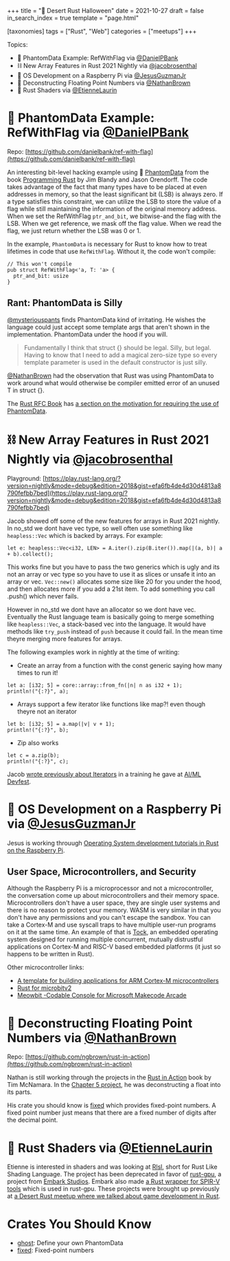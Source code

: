 +++
title = "🎃 Desert Rust Halloween"
date = 2021-10-27
draft = false
in_search_index = true
template = "page.html"

[taxonomies]
tags = ["Rust", "Web"]
categories = ["meetups"]
+++

Topics:

- 👻 PhantomData Example: RefWithFlag via [@DanielPBank](https://github.com/danielbank)
- ⛓️ New Array Features in Rust 2021 Nightly via [@jacobrosenthal](https://github.com/jacobrosenthal)
- 👹 OS Development on a Raspberry Pi via [@JesusGuzmanJr](https://github.com/JesusGuzmanJr)
- 🦇 Deconstructing Floating Point Numbers via [@NathanBrown](https://github.com/ngbrown)
- 🐉 Rust Shaders via [@EtienneLaurin](https://github.com/AtnNn)

<!-- more -->

# 👻 PhantomData Example: RefWithFlag via [@DanielPBank](https://github.com/danielbank)

Repo: [https://github.com/danielbank/ref-with-flag](https://github.com/danielbank/ref-with-flag)

An interesting bit-level hacking example using 👻 [PhantomData](https://doc.rust-lang.org/std/marker/struct.PhantomData.html) from the book [Programming Rust](https://www.oreilly.com/library/view/programming-rust/9781491927274/) by Jim Blandy and Jason Orendorff. The code takes advantage of the fact that many types have to be placed at even addresses in memory, so that the least significant bit (LSB) is always zero. If a type satisfies this constraint, we can utilize the LSB to store the value of a flag while still maintaining the information of the original memory address. When we set the RefWithFlag `ptr_and_bit`, we bitwise-and the flag with the LSB. When we get reference, we mask off the flag value. When we read the flag, we just return whether the LSB was 0 or 1.

In the example, `PhantomData` is necessary for Rust to know how to treat lifetimes in code that use `RefWithFlag`. Without it, the code won't compile:

```
// This won't compile
pub struct RefWithFlag<'a, T: 'a> {
  ptr_and_bit: usize
}
```

## Rant: PhantomData is Silly

[@mysteriouspants](https://github.com/mysteriouspants) finds PhantomData kind of irritating. He wishes the language could just accept some template args that aren't shown in the implementation. PhantomData under the hood if you will.

> Fundamentally I think that struct<T> {} should be legal. Silly, but legal. Having to know that I need to add a magical zero-size type so every template parameter is used in the default constructor is just silly.

[@NathanBrown](https://github.com/ngbrown) had the observation that Rust was using PhantomData<T> to work around what would otherwise be compiler emitted error of an unused T in struct<T> {}.

The [Rust RFC Book](https://rust-lang.github.io/rfcs/) has [a section on the motivation for requiring the use of PhantomData](https://rust-lang.github.io/rfcs/0738-variance.html#the-corner-case-unused-parameters-and-parameters-that-are-only-used-unsafely).

# ⛓️ New Array Features in Rust 2021 Nightly via [@jacobrosenthal](https://github.com/jacobrosenthal)

Playground: [https://play.rust-lang.org/?version=nightly&mode=debug&edition=2018&gist=efa6fb4de4d30d4813a8790fefbb7bed](https://play.rust-lang.org/?version=nightly&mode=debug&edition=2018&gist=efa6fb4de4d30d4813a8790fefbb7bed)

Jacob showed off some of the new features for arrays in Rust 2021 nightly. In no_std we dont have vec type, so well often use something like `heapless::Vec` which is backed by arrays. For example:

```
let e: heapless::Vec<i32, LEN> = A.iter().zip(B.iter()).map(|(a, b)| a + b).collect();
```

This works fine but you have to pass the two generics which is ugly and its not an array or vec type so you have to use it as slices or unsafe it into an array or vec. `Vec::new()` allocates some size like 20 for you under the hood, and then allocates more if you add a 21st item. To add something you call .push() which never fails.

However in no_std we dont have an allocator so we dont have vec. Eventually the Rust language team is basically going to merge something like `heapless::Vec`, a stack-based vec into the language. It would have methods like `try_push` instead of `push` because it could fail. In the mean time theyre merging more features for arrays.

The following examples work in nightly at the time of writing:

- Create an array from a function with the const generic saying how many times to run it!

```
let a: [i32; 5] = core::array::from_fn(|n| n as i32 + 1);
println!("{:?}", a);
```

- Arrays support a few iterator like functions like map?! even though theyre not an iterator

```
let b: [i32; 5] = a.map(|v| v + 1);
println!("{:?}", b);
```

- Zip also works

```
let c = a.zip(b);
println!("{:?}", c);
```

Jacob [wrote previously about Iterators](https://jacobrosenthal.github.io/rust-training-aimldevfest-2019/iterators.html) in a training he gave at [AI/ML Devfest](https://www.aimldevfest.com/).

# 👹 OS Development on a Raspberry Pi via [@JesusGuzmanJr](https://github.com/JesusGuzmanJr)

Jesus is working throuugh [Operating System development tutorials in Rust on the Raspberry Pi](https://github.com/rust-embedded/rust-raspberrypi-OS-tutorials).

## User Space, Microcontrollers, and Security

Although the Raspberry Pi is a microprocessor and not a microcontroller, the conversation come up about microcontrollers and their memory space. Microcontrollers don't have a user space, they are single user systems and there is no reason to protect your memory. WASM is very similar in that you don't have any permissions and you can't escape the sandbox. You can take a Cortex-M and use syscall traps to have multiple user-run programs on it at the same time. An example of that is [Tock](https://github.com/tock/tock), an embedded operating system designed for running multiple concurrent, mutually distrustful applications on Cortex-M and RISC-V based embedded platforms (it just so happens to be written in Rust).

Other microcontroller links:

- [A template for building applications for ARM Cortex-M microcontrollers](https://github.com/rust-embedded/cortex-m-quickstart)
- [Rust for microbitv2](https://github.com/jacobrosenthal/microbitv2-rs)
- [Meowbit -Codable Console for Microsoft Makecode Arcade](https://www.kittenbot.cc/products/meowbit-codable-console-for-microsoft-makecode-arcade)

# 🦇 Deconstructing Floating Point Numbers via [@NathanBrown](https://github.com/ngbrown)

Repo: [https://github.com/ngbrown/rust-in-action](https://github.com/ngbrown/rust-in-action)

Nathan is still working through the projects in the [Rust in Action](https://www.manning.com/books/rust-in-action) book by Tim McNamara. In the [Chapter 5 project](https://github.com/ngbrown/rust-in-action/tree/master/ch5-visualizing-f32), he was deconstructing a float into its parts.

His crate you should know is [fixed](https://crates.io/crates/fixed) which provides fixed-point numbers. A fixed point number just means that there are a fixed number of digits after the decimal point.

# 🐉 Rust Shaders via [@EtienneLaurin](https://github.com/AtnNn)

Etienne is interested in shaders and was looking at [Rlsl](https://github.com/MaikKlein/rlsl), short for Rust Like Shading Language. The project has been deprecated in favor of [rust-gpu](https://github.com/EmbarkStudios/rust-gpu), a project from [Embark Studios](https://www.embark-studios.com/). Embark also made [a Rust wrapper for SPIR-V tools](https://github.com/EmbarkStudios/spirv-tools-rs) which is used in rust-gpu. These projects were brought up previously at [a Desert Rust meetup where we talked about game development in Rust](https://azdevs.github.io/desert-rustaceans/2020-10-28/#a-discussion-about-game-development).

# Crates You Should Know

- [ghost](https://crates.io/crates/ghost): Define your own PhantomData
- [fixed](https://crates.io/crates/fixed): Fixed-point numbers
